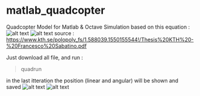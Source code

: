 # matlab_quadcopter
Quadcopter Model for Matlab & Octave Simulation
based on this equation :
![alt text](https://raw.githubusercontent.com/2black0/matlab_quadcopter/master/quad_equation.jpg)
![alt text](https://raw.githubusercontent.com/2black0/matlab_quadcopter/master/control_input.jpg)
source : https://www.kth.se/polopoly_fs/1.588039.1550155544!/Thesis%20KTH%20-%20Francesco%20Sabatino.pdf

Just download all file, and run :
>quadrun

in the last itteration the position (linear and angular) will be shown and saved
![alt text](https://raw.githubusercontent.com/2black0/matlab_quadcopter/master/figure1.jpg)
![alt text](https://raw.githubusercontent.com/2black0/matlab_quadcopter/master/figure2.jpg)
